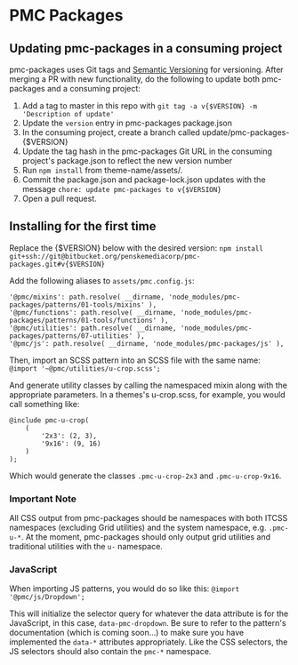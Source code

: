# PMC Packages

## Updating pmc-packages in a consuming project

pmc-packages uses Git tags and [Semantic Versioning](https://semver.org/) for versioning. After merging a PR with new functionality, do the following to update both pmc-packages and a consuming project:

1. Add a tag to master in this repo with `git tag -a v{$VERSION} -m 'Description of update'`
2. Update the `version` entry in pmc-packages package.json
3. In the consuming project, create a branch called update/pmc-packages-{$VERSION}
4. Update the tag hash in the pmc-packages Git URL in the consuming project's package.json to reflect the new version number
5. Run `npm install` from theme-name/assets/. 
6. Commit the package.json and package-lock.json updates with the message `chore: update pmc-packages to v{$VERSION}`
7. Open a pull request.

## Installing for the first time

Replace the {$VERSION} below with the desired version:
`npm install git+ssh://git@bitbucket.org/penskemediacorp/pmc-packages.git#v{$VERSION}`

Add the following aliases to `assets/pmc.config.js`:

```
'@pmc/mixins': path.resolve( __dirname, 'node_modules/pmc-packages/patterns/01-tools/mixins' ),
'@pmc/functions': path.resolve( __dirname, 'node_modules/pmc-packages/patterns/01-tools/functions' ),
'@pmc/utilities': path.resolve( __dirname, 'node_modules/pmc-packages/patterns/07-utilities' ),
'@pmc/js': path.resolve( __dirname, 'node_modules/pmc-packages/js' ),
```

Then, import an SCSS pattern into an SCSS file with the same name:
`@import '~@pmc/utilities/u-crop.scss';`

And generate utility classes by calling the namespaced mixin along with the appropriate parameters. In a themes's u-crop.scss, for example, you would call something like:

```
@include pmc-u-crop(
	(
		'2x3': (2, 3),
		'9x16': (9, 16)
	)
);
```

Which would generate the classes `.pmc-u-crop-2x3` and `.pmc-u-crop-9x16`.

### Important Note

All CSS output from pmc-packages should be namespaces with both ITCSS namespaces (excluding Grid utilities) and the system namespace, e.g. `.pmc-u-*`. At the moment, pmc-packages should only output grid  utilities and traditional utilities with the `u-` namespace.

### JavaScript

When importing JS patterns, you would do so like this:
`@import '@pmc/js/Dropdown';`

This will initialize the selector query for whatever the data attribute is for the JavaScript, in this case, `data-pmc-dropdown`. Be sure to refer to the pattern's documentation (which is coming soon...) to make sure you have implemented the `data-*` attributes appropriately. Like the CSS selectors, the JS selectors should also contain the `pmc-*` namespace.
